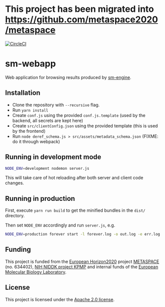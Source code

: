 # This project has been migrated into https://github.com/metaspace2020/metaspace

[![CircleCI](https://circleci.com/gh/METASPACE2020/sm-webapp/tree/master.svg?style=svg)](https://circleci.com/gh/METASPACE2020/sm-webapp/tree/master)

# sm-webapp

Web application for browsing results produced by [sm-engine](https://github.com/metaspace2020/sm-engine).

## Installation

* Clone the repository with `--recursive` flag.
* Run `yarn install`
* Create `conf.js` using the provided `conf.js.template` (used by the backend, all secrets are kept here)
* Create `src/clientConfig.json` using the provided template (this is used by the frontend)
* Run `node deref_schema.js > src/assets/metadata_schema.json` (FIXME: do it through webpack)

## Running in development mode

```bash
NODE_ENV=development nodemon server.js
```

This will take care of hot reloading after both server and client code changes.

## Running in production

First, execute `yarn run build` to get the minified bundles in the `dist/` directory.

Then set `NODE_ENV` accordingly and run `server.js`, e.g.
```bash
NODE_ENV=production forever start -l forever.log -o out.log -e err.log -c "nodemon --exitcrash" server.js
```

## Funding

This project is funded from the [European Horizon2020](https://ec.europa.eu/programmes/horizon2020/)
project [METASPACE](http://project.metaspace2020.eu/) (no. 634402),
[NIH NIDDK project KPMP](http://kpmp.org/)
and internal funds of the [European Molecular Biology Laboratory](https://www.embl.org/).

## License

This project is licensed under the [Apache 2.0 license](LICENSE).
